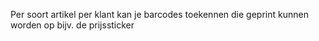 Per soort artikel per klant kan je barcodes toekennen die geprint kunnen worden op bijv. de prijssticker
